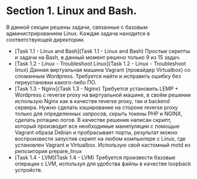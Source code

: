 # Section 1. Linux and Bash.
В данной секции решены задачи, связанные с базовым администрированием Linux. Каждая задача находится в соответствующей директории.
- [Task 1.1 - Linux and Bash](Task 1.1 - Linux and Bash)
Простые скрипты и задачи на Bash, в данный момент решено только 9 из 15 задач.
- [Task 1.2 - Linux - Troubleshoot Linux](Task 1.2 - Linux - Troubleshoot linux)
Данная виртуальная машина Vagrant (провайдер Virtualbox) со сломанным Wordpress. Требуется найти и исправить ошибку без переустановки какого-либо ПО.
- [Task 1.3 - Nginx](Task 1.3 - Nginx)
Требуется установить LEMP + Wordpress c reverse proxy на виртуальной машине, в своём решении использую Nginx как в качестве reverse proxy, так и backend сервера. Нужно сделать кэширование на стороне reverse proxy только для определенных запросов, скрыть токены PHP и NGINX, сделать ротацию логов. В качестве решения написан скрипт, который производит все необходимые манипуляции с помощью Vagrant образа Debian и пробрасывает порты, результат можно воспроизвести запустив скрипт на любом компьютере с Linux, где установлен Vagrant и Virtualbox. Использую свой кастомный motd из репозитория prepare_linux
- [Task 1.4 - LVM](Task 1.4 - LVM)
Требуется произвести базовые операции с LVM, используя для удобства файлы в качестве loopback устройств.